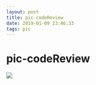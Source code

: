 ```yaml
--- 
layout: post 
title: pic-codeReview 
date: 2019-01-09 23:46:33 
tags: pic
---
```

# pic-codeReview
![](https://cdn.jsdelivr.net/gh/nber1994/fu0k@master/uPic/20190109234305933_2039800310.png)
